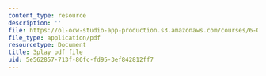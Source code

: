 ```yaml
---
content_type: resource
description: ''
file: https://ol-ocw-studio-app-production.s3.amazonaws.com/courses/6-004-computation-structures-spring-2017/5e562857713f86fcfd953ef842812ff7_UDow47-q5KI.pdf
file_type: application/pdf
resourcetype: Document
title: 3play pdf file
uid: 5e562857-713f-86fc-fd95-3ef842812ff7
---
```

